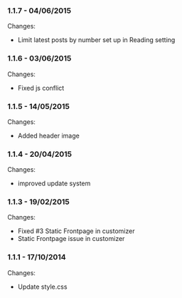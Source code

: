 

### 1.1.7 - 04/06/2015

 Changes: 


 * Limit latest posts by number set up in Reading setting


### 1.1.6 - 03/06/2015

 Changes: 


 * Fixed js conflict


### 1.1.5 - 14/05/2015

 Changes: 


 * Added header image


### 1.1.4 - 20/04/2015

 Changes: 


 * improved update system


### 1.1.3 - 19/02/2015

 Changes: 


 * Fixed #3 Static Frontpage in customizer
 * Static Frontpage issue in customizer


### 1.1.1 - 17/10/2014

 Changes: 


 * Update style.css
